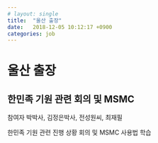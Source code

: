 ```yaml
---
# layout: single
title:  "울산 출장"
date:   2018-12-05 10:12:17 +0900
categories: job
---
```


# 울산 출장

## 한민족 기원 관련 회의 및 MSMC

참여자 박박사, 김정은박사, 전성원씨, 최재필

한민족 기원 관련 진행 상황 회의 및 MSMC 사용법 학습